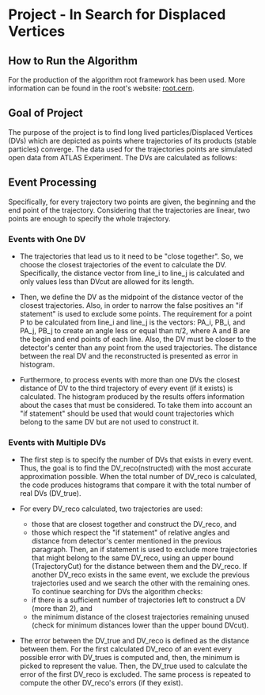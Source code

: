 # Project - In Search for Displaced Vertices

## How to Run the Algorithm

For the production of the algorithm root framework has been used. More information can be found in the root's website:
[root.cern](https://root.cern).

## Goal of Project

The purpose of the project is to find long lived particles/Displaced Vertices (DVs) which are depicted as points where
trajectories of its products (stable particles) converge. The data used for the trajectories points are simulated open
data from ATLAS Experiment. The DVs are calculated as follows:

## Event Processing

Specifically, for every trajectory two points are given, the beginning and the end point of the trajectory. Considering
that the trajectories are linear, two points are enough to specify the whole trajectory.

### Events with One DV

  * The trajectories that lead us to it need to be "close together". So, we choose the closest trajectories of the event
    to calculate the DV. Specifically, the distance vector from line_i to line_j is calculated and only values less than
    DVcut are allowed for its length. 

  * Then, we define the DV as the midpoint of the distance vector of the closest trajectories. Also, in order to narrow the
    false positives an "if statement" is used to exclude some points. The requirement for a point P to be calculated from line_i 
    and line_j is the vectors: PA_i, PB_i, and PA_j, PB_j to create an angle less or equal than π/2, where A and B are the begin and
    end points of each line. Also, the DV must be closer to the detector's center than any point from the used trajectories.
    The distance between the real DV and the reconstructed is presented as error in histogram.

  * Furthermore, to process events with more than one DVs the closest distance of DV to the third trajectory of every event (if it exists)
    is calculated. The histogram produced by the results offers information about the cases that must be considered. To take them into 
    account an "if statement" should be used that would count trajectories which belong to the same DV but are not used to construct it.
  
### Events with Multiple DVs

  * The first step is to specify the number of DVs that exists in every event. Thus, the goal is to find the DV_reco(nstructed) with the 
    most accurate approximation possible. When the total number of DV_reco is calculated, the code produces histograms that compare it
    with the total number of real DVs (DV_true).

  * For every DV_reco calculated, two trajectories are used:
      * those that are closest together and construct the DV_reco, and
      * those which respect the "if statement" of relative angles and distance from detector's center mentioned in the previous paragraph. 
    Then, an if statement is used to exclude more trajectories that might belong to the same DV_reco, using an upper bound (TrajectoryCut)
    for the distance between them and the DV_reco. If another DV_reco exists in the same event, we exclude the previous trajectories used 
    and we search the other with the remaining ones. To continue searching for DVs the algorithm checks:
      * if there is a sufficient number of trajectories left to construct a DV (more than 2), and
      * the minimum distance of the closest trajectories remaining unused (check for minimum distances lower than the upper bound DVcut).

  * The error between the DV_true and DV_reco is defined as the distance between them. For the first calculated DV_reco of an event 
    every possible error with DV_trues is computed and, then, the minimum is picked to represent the value. Then, the DV_true used to 
    calculate the error of the first DV_reco is excluded. The same process is repeated to compute the other DV_reco's errors (if they exist).

